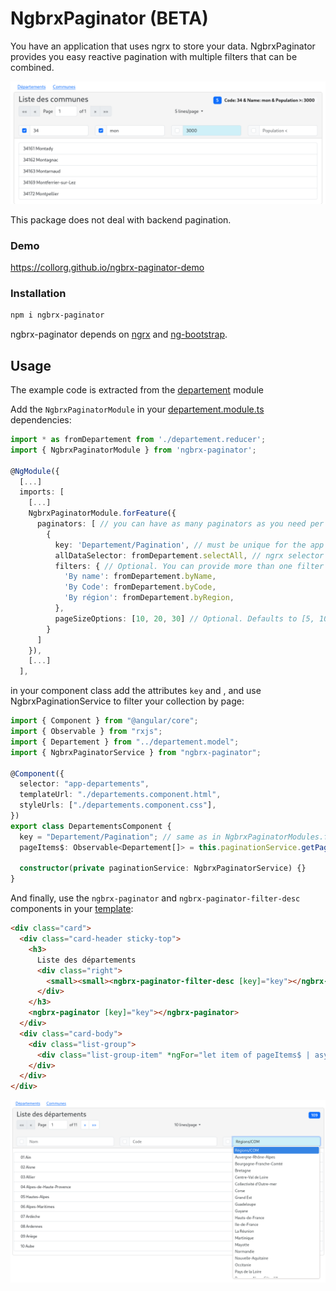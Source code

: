 # NgbrxPaginator (BETA)

You have an application that uses ngrx to store your data.
NgbrxPaginator provides you easy reactive pagination with multiple filters that can be combined.

![communes](images/communes.png)

This package does not deal with backend pagination.

### Demo

https://collorg.github.io/ngbrx-paginator-demo

### Installation

```bash
npm i ngbrx-paginator
```

ngbrx-paginator depends on [ngrx](https://ngrx.io/) and [ng-bootstrap](https://ng-bootstrap.github.io).

## Usage

The example code is extracted from the [departement](./projects/test-paginator/src/app/departement) module

Add the `NgbrxPaginatorModule` in your [departement.module.ts](./projects/test-paginator/src/app/departement/departement.module.ts) dependencies:

```ts
import * as fromDepartement from './departement.reducer';
import { NgbrxPaginatorModule } from 'ngbrx-paginator';

@NgModule({
  [...]
  imports: [
    [...]
    NgbrxPaginatorModule.forFeature({
      paginators: [ // you can have as many paginators as you need per module
        {
          key: 'Departement/Pagination', // must be unique for the app
          allDataSelector: fromDepartement.selectAll, // ngrx selector returning all the data set
          filters: { // Optional. You can provide more than one filter by paginator.
            'By name': fromDepartement.byName,
            'By Code': fromDepartement.byCode,
            'By région': fromDepartement.byRegion,
          },
          pageSizeOptions: [10, 20, 30] // Optional. Defaults to [5, 10, 25, 100]
        }
      ]
    }),
    [...]
  ],
```

in your component class add the attributes `key` and , and use NgbrxPaginationService to filter your collection by page:

```ts
import { Component } from "@angular/core";
import { Observable } from "rxjs";
import { Departement } from "../departement.model";
import { NgbrxPaginatorService } from "ngbrx-paginator";

@Component({
  selector: "app-departements",
  templateUrl: "./departements.component.html",
  styleUrls: ["./departements.component.css"],
})
export class DepartementsComponent {
  key = "Departement/Pagination"; // same as in NgbrxPaginatorModules.forFeature
  pageItems$: Observable<Departement[]> = this.paginationService.getPageItems$<Departement>(this.key);

  constructor(private paginationService: NgbrxPaginatorService) {}
}
```

And finally, use the `ngbrx-paginator` and `ngbrx-paginator-filter-desc` components in your [template](./projects/test-paginator/src/app/departement/departements/departements.component.html):

```html
<div class="card">
  <div class="card-header sticky-top">
    <h3>
      Liste des départements
      <div class="right">
        <small><small><ngbrx-paginator-filter-desc [key]="key"></ngbrx-paginator-filter-desc></small></small>
      </div>
    </h3>
    <ngbrx-paginator [key]="key"></ngbrx-paginator>
  </div>
  <div class="card-body">
    <div class="list-group">
      <div class="list-group-item" *ngFor="let item of pageItems$ | async">{{ item.code }} {{ item.nom }}</div>
    </div>
  </div>
</div>
```

![départements](images/departements.png)